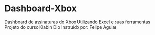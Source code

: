 # Dashboard-Xbox
Dashboard de assinaturas do Xbox 
Utilizando Excel e suas ferramentas
Projeto do curso Klabin Dio
Instruído por: Felipe Aguiar 

